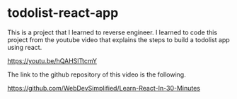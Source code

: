 # todolist-react-app
This is a project that I learned to reverse engineer. 
I learned to code this project from the youtube video that explains the steps to build 
a todolist app using react. 

https://youtu.be/hQAHSlTtcmY

The link to the github repository of this video is the following. 

https://github.com/WebDevSimplified/Learn-React-In-30-Minutes
